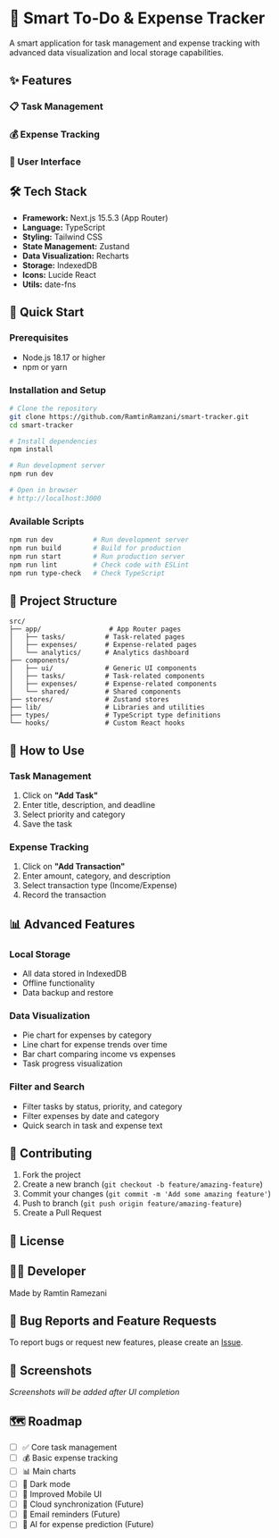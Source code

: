 # 🎯 Smart To-Do & Expense Tracker

A smart application for task management and expense tracking with advanced data visualization and local storage capabilities.

## ✨ Features

### 📋 Task Management

### 💰 Expense Tracking

### 🎨 User Interface

## 🛠️ Tech Stack

- **Framework:** Next.js 15.5.3 (App Router)
- **Language:** TypeScript
- **Styling:** Tailwind CSS
- **State Management:** Zustand
- **Data Visualization:** Recharts
- **Storage:** IndexedDB
- **Icons:** Lucide React
- **Utils:** date-fns

## 🚀 Quick Start

### Prerequisites

- Node.js 18.17 or higher
- npm or yarn

### Installation and Setup

```bash
# Clone the repository
git clone https://github.com/RamtinRamzani/smart-tracker.git
cd smart-tracker

# Install dependencies
npm install

# Run development server
npm run dev

# Open in browser
# http://localhost:3000
```

### Available Scripts

```bash
npm run dev          # Run development server
npm run build        # Build for production
npm run start        # Run production server
npm run lint         # Check code with ESLint
npm run type-check   # Check TypeScript
```

## 📂 Project Structure

```
src/
├── app/                 # App Router pages
│   ├── tasks/          # Task-related pages
│   ├── expenses/       # Expense-related pages
│   └── analytics/      # Analytics dashboard
├── components/
│   ├── ui/             # Generic UI components
│   ├── tasks/          # Task-related components
│   ├── expenses/       # Expense-related components
│   └── shared/         # Shared components
├── stores/             # Zustand stores
├── lib/                # Libraries and utilities
├── types/              # TypeScript type definitions
└── hooks/              # Custom React hooks
```

## 🎯 How to Use

### Task Management

1. Click on **"Add Task"**
2. Enter title, description, and deadline
3. Select priority and category
4. Save the task

### Expense Tracking

1. Click on **"Add Transaction"**
2. Enter amount, category, and description
3. Select transaction type (Income/Expense)
4. Record the transaction

## 📊 Advanced Features

### Local Storage

- All data stored in IndexedDB
- Offline functionality
- Data backup and restore

### Data Visualization

- Pie chart for expenses by category
- Line chart for expense trends over time
- Bar chart comparing income vs expenses
- Task progress visualization

### Filter and Search

- Filter tasks by status, priority, and category
- Filter expenses by date and category
- Quick search in task and expense text

## 🤝 Contributing

1. Fork the project
2. Create a new branch (`git checkout -b feature/amazing-feature`)
3. Commit your changes (`git commit -m 'Add some amazing feature'`)
4. Push to branch (`git push origin feature/amazing-feature`)
5. Create a Pull Request

## 📝 License

<!--  -->

## 👨‍💻 Developer

Made by Ramtin Ramezani

## 🐛 Bug Reports and Feature Requests

To report bugs or request new features, please create an [Issue](https://github.com/RamtinRamzani/smart-tracker/issues).

## 📸 Screenshots

_Screenshots will be added after UI completion_

## 🗺️ Roadmap

- [ ] ✅ Core task management
- [ ] 💰 Basic expense tracking
- [ ] 📊 Main charts
- [ ] 🌙 Dark mode
- [ ] 📱 Improved Mobile UI
- [ ] 🔄 Cloud synchronization (Future)
- [ ] 📧 Email reminders (Future)
- [ ] 🤖 AI for expense prediction (Future)
